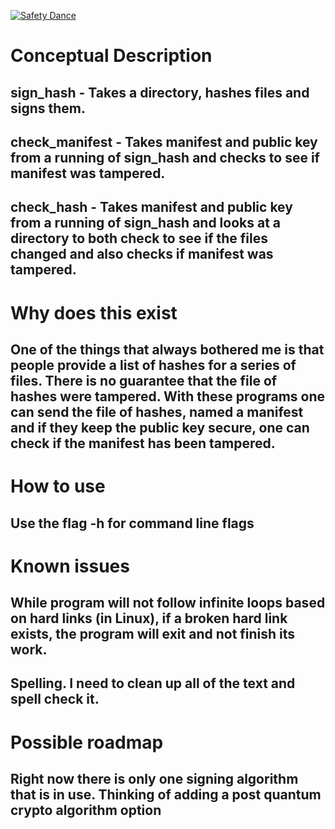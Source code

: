 [![Safety Dance](https://img.shields.io/badge/unsafe-forbidden-success.svg)](https://github.com/rust-secure-code/safety-dance/)
<BR>

<h1>Conceptual Description</h1>
<h2>sign_hash - Takes a directory, hashes files and signs them.<br></h2>
<h2>check_manifest - Takes manifest and public key from a running of sign_hash and checks to see if manifest was tampered.<br></h2>
<h2>check_hash - Takes manifest and public key from a running of sign_hash and looks at a directory to both check to see if the files changed and also checks if manifest was tampered.<br></h2>

<h1>Why does this exist<br></h1>
<h2>One of the things that always bothered me is that people provide a list of hashes for a series of files. There is no guarantee that the file of hashes were tampered. With these programs one can send the file of hashes, named a manifest and if they keep the public key secure, one can check if the manifest has been tampered.<br></h2>

<h1> How to use <br></h1>
<h2> Use the flag -h for command line flags <br><h2>

<h1> Known issues <br></h1>
<h2> While program will not follow infinite loops based on hard links (in Linux), if a broken hard link exists, the program will exit and not finish its work. <br></h2>
<h2> Spelling. I need to clean up all of the text and spell check it.<br></h2>

<h1>Possible roadmap<br></h1>
<h2>Right now there is only one signing algorithm that is in use. Thinking of adding a post quantum crypto algorithm option<br></h2>
